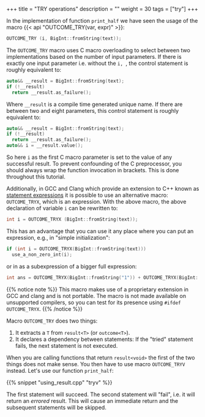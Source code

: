 +++
title = "TRY operations"
description = ""
weight = 30
tags = ["try"]
+++

In the implementation of function `print_half` we have seen the usage of the macro {{< api "OUTCOME_TRY(var, expr)" >}}:

```c++
OUTCOME_TRY (i, BigInt::fromString(text));
```

The `OUTCOME_TRY` macro uses C macro overloading to select between two implementations based on the number of
input parameters. If there is exactly one input parameter i.e. without the `i, `, the control statement is
roughly equivalent to:

```c++
auto&& __result = BigInt::fromString(text);
if (!__result)
  return __result.as_failure();
```

Where `__result` is a compile time generated unique name. If there are between two and eight parameters,
this control statement is roughly equivalent to:

```c++
auto&& __result = BigInt::fromString(text);
if (!__result)
  return __result.as_failure();
auto&& i = __result.value();
```

So here `i` as the first C macro parameter is set to the value of any successful result. To prevent
confounding of the C preprocessor, you should always wrap the function invocation in brackets. This is done
throughout this tutorial.

Additionally, in GCC and Clang which provide an extension to C++ known as
[statement expressions](https://gcc.gnu.org/onlinedocs/gcc/Statement-Exprs.html "GCC docs on statement expressions")
it is possible to use an alternative macro: `OUTCOME_TRYX`, which is an expression. With the above macro, the above declaration of variable `i` can be rewritten to:

```c++
int i = OUTCOME_TRYX (BigInt::fromString(text));
```

This has an advantage that you can use it any place where you can put an expression, e.g., in "simple initialization":

```c++
if (int i = OUTCOME_TRYX(BigInt::fromString(text)))
  use_a_non_zero_int(i);
```

or in as a subexpression of a bigger full expression:

```c++
int ans = OUTCOME_TRYX(BigInt::fromString("1")) + OUTCOME_TRYX(BigInt::fromString("2"));
```

{{% notice note %}}
This macro makes use of a proprietary extension in GCC and clang and is not
portable. The macro is not made available on unsupported compilers,
so you can test for its presence using `#ifdef OUTCOME_TRYX`.
{{% /notice %}}

Macro `OUTCOME_TRY` does two things:

1. It extracts a `T` from `result<T>` (or `outcome<T>`).
2. It declares a dependency between statements: If the "tried" statement fails, the next statement is not executed.

When you are calling functions that return `result<void>` the first of the two things does not make sense. You then have to use macro `OUTCOME_TRYV` instead. Let's use our function `print_half`:

{{% snippet "using_result.cpp" "tryv" %}}

The first statement will succeed. The second statement will "fail", i.e. it will return an *errored* result. This will cause an immediate return and the subsequent statements will be skipped.
